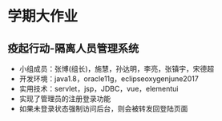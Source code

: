 # 学期大作业
## 疫起行动-隔离人员管理系统
- 小组成员：张博(组长)，施慧，孙达明，李亮，张镇宇，宋德超
- 开发环境：java1.8，oracle11g，eclipseoxygenjune2017
- 实用技术：servlet，jsp，JDBC，vue，elementui
- 实现了管理员的注册登录功能
- 如果未登录状态强制访问后台，则会被转发回登陆页面